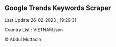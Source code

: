 

## Google Trends Keywords Scraper 
 
Last Update 26-02-2023 , 19:29:31

Country List :
VIETNAM.json



© Abdul Muttaqin 
